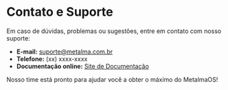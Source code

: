 # Contato e Suporte

Em caso de dúvidas, problemas ou sugestões, entre em contato com nosso suporte:

- **E-mail:** suporte@metalma.com.br
- **Telefone:** (xx) xxxx-xxxx
- **Documentação online:** [Site de Documentação](#)

Nosso time está pronto para ajudar você a obter o máximo do MetalmaOS! 